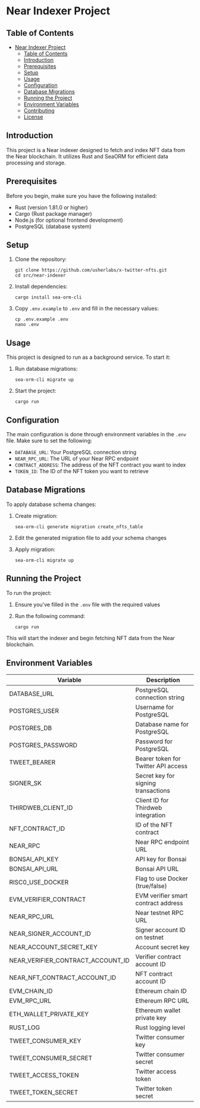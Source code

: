 
# Near Indexer Project

## Table of Contents

- [Near Indexer Project](#near-indexer-project)
  - [Table of Contents](#table-of-contents)
  - [Introduction](#introduction)
  - [Prerequisites](#prerequisites)
  - [Setup](#setup)
  - [Usage](#usage)
  - [Configuration](#configuration)
  - [Database Migrations](#database-migrations)
  - [Running the Project](#running-the-project)
  - [Environment Variables](#environment-variables)
  - [Contributing](#contributing)
  - [License](#license)

## Introduction

This project is a Near indexer designed to fetch and index NFT data from the Near blockchain. It utilizes Rust and SeaORM for efficient data processing and storage.

## Prerequisites

Before you begin, make sure you have the following installed:

- Rust (version 1.81.0 or higher)
- Cargo (Rust package manager)
- Node.js (for optional frontend development)
- PostgreSQL (database system)

## Setup

1. Clone the repository:
   ```
   git clone https://github.com/usherlabs/x-twitter-nfts.git
   cd src/near-indexer
   ```

2. Install dependencies:
   ```
   cargo install sea-orm-cli
   ```

3. Copy `.env.example` to `.env` and fill in the necessary values:
   ```
   cp .env.example .env
   nano .env
   ```

## Usage

This project is designed to run as a background service. To start it:

1. Run database migrations:
   ```
   sea-orm-cli migrate up
   ```

2. Start the project:
   ```
   cargo run
   ```

## Configuration

The main configuration is done through environment variables in the `.env` file. Make sure to set the following:

- `DATABASE_URL`: Your PostgreSQL connection string
- `NEAR_RPC_URL`: The URL of your Near RPC endpoint
- `CONTRACT_ADDRESS`: The address of the NFT contract you want to index
- `TOKEN_ID`: The ID of the NFT token you want to retrieve

## Database Migrations

To apply database schema changes:

1. Create migration:
   ```
   sea-orm-cli generate migration create_nfts_table
   ```

2. Edit the generated migration file to add your schema changes

3. Apply migration:
   ```
   sea-orm-cli migrate up
   ```

## Running the Project

To run the project:

1. Ensure you've filled in the `.env` file with the required values

2. Run the following command:
   ```
   cargo run
   ```

This will start the indexer and begin fetching NFT data from the Near blockchain.

## Environment Variables

| Variable | Description |
|----------|-------------|
| DATABASE_URL | PostgreSQL connection string |
| POSTGRES_USER | Username for PostgreSQL |
| POSTGRES_DB | Database name for PostgreSQL |
| POSTGRES_PASSWORD | Password for PostgreSQL |
| TWEET_BEARER | Bearer token for Twitter API access |
| SIGNER_SK | Secret key for signing transactions |
| THIRDWEB_CLIENT_ID | Client ID for Thirdweb integration |
| NFT_CONTRACT_ID | ID of the NFT contract |
| NEAR_RPC | Near RPC endpoint URL |
| BONSAI_API_KEY | API key for Bonsai |
| BONSAI_API_URL | Bonsai API URL |
| RISC0_USE_DOCKER | Flag to use Docker (true/false) |
| EVM_VERIFIER_CONTRACT | EVM verifier smart contract address |
| NEAR_RPC_URL | Near testnet RPC URL |
| NEAR_SIGNER_ACCOUNT_ID | Signer account ID on testnet |
| NEAR_ACCOUNT_SECRET_KEY | Account secret key |
| NEAR_VERIFIER_CONTRACT_ACCOUNT_ID | Verifier contract account ID |
| NEAR_NFT_CONTRACT_ACCOUNT_ID | NFT contract account ID |
| EVM_CHAIN_ID | Ethereum chain ID |
| EVM_RPC_URL | Ethereum RPC URL |
| ETH_WALLET_PRIVATE_KEY | Ethereum wallet private key |
| RUST_LOG | Rust logging level |
| TWEET_CONSUMER_KEY | Twitter consumer key |
| TWEET_CONSUMER_SECRET | Twitter consumer secret |
| TWEET_ACCESS_TOKEN | Twitter access token |
| TWEET_TOKEN_SECRET | Twitter token secret |